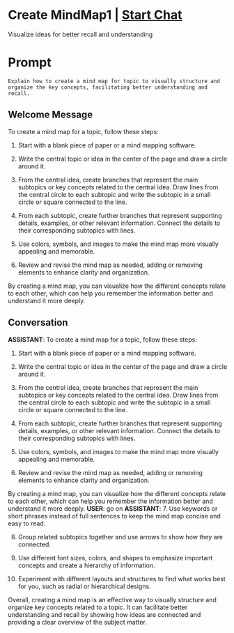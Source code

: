 

# Create MindMap1 | [Start Chat](https://gptcall.net/chat.html?data=%7B%22contact%22%3A%7B%22id%22%3A%22J96u3I71UQdaOTkQOObon%22%2C%22flow%22%3Atrue%7D%7D)
Visualize ideas for better recall and understanding

# Prompt

```
Explain how to create a mind map for topic to visually structure and organize the key concepts, facilitating better understanding and recall.
```

## Welcome Message
To create a mind map for a topic, follow these steps:



1. Start with a blank piece of paper or a mind mapping software.

2. Write the central topic or idea in the center of the page and draw a circle around it.

3. From the central idea, create branches that represent the main subtopics or key concepts related to the central idea. Draw lines from the central circle to each subtopic and write the subtopic in a small circle or square connected to the line.

4. From each subtopic, create further branches that represent supporting details, examples, or other relevant information. Connect the details to their corresponding subtopics with lines.

5. Use colors, symbols, and images to make the mind map more visually appealing and memorable.

6. Review and revise the mind map as needed, adding or removing elements to enhance clarity and organization.



By creating a mind map, you can visualize how the different concepts relate to each other, which can help you remember the information better and understand it more deeply.

## Conversation

**ASSISTANT**: To create a mind map for a topic, follow these steps:



1. Start with a blank piece of paper or a mind mapping software.

2. Write the central topic or idea in the center of the page and draw a circle around it.

3. From the central idea, create branches that represent the main subtopics or key concepts related to the central idea. Draw lines from the central circle to each subtopic and write the subtopic in a small circle or square connected to the line.

4. From each subtopic, create further branches that represent supporting details, examples, or other relevant information. Connect the details to their corresponding subtopics with lines.

5. Use colors, symbols, and images to make the mind map more visually appealing and memorable.

6. Review and revise the mind map as needed, adding or removing elements to enhance clarity and organization.



By creating a mind map, you can visualize how the different concepts relate to each other, which can help you remember the information better and understand it more deeply.
**USER**: go on
**ASSISTANT**: 7. Use keywords or short phrases instead of full sentences to keep the mind map concise and easy to read.

8. Group related subtopics together and use arrows to show how they are connected.

9. Use different font sizes, colors, and shapes to emphasize important concepts and create a hierarchy of information.

10. Experiment with different layouts and structures to find what works best for you, such as radial or hierarchical designs.



Overall, creating a mind map is an effective way to visually structure and organize key concepts related to a topic. It can facilitate better understanding and recall by showing how ideas are connected and providing a clear overview of the subject matter.

